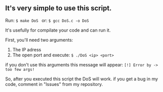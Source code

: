 ## It's very simple to use this script.
Run:
`$ make DoS `
or: 
`$ gcc DoS.c -o DoS`

It's usefully for compilate your code and can run it.

First, you'll need two arguments:
1. The IP adress
2. The open port
and execute:
`$ ./DoS <ip> <port>`

if you don't use this arguments this message will appear:
`[!] Error by -> too few args!`

So, after you executed this script the DoS will work.
if you get a bug in my code, comment in "Issues" from my repository.
